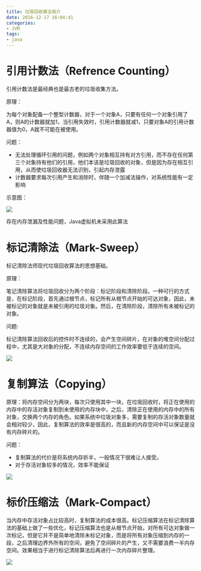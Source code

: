 ```yaml
---
title: 垃圾回收算法简介
date: 2016-12-17 16:04:41
categories:
- JVM
tags:
- java
---
```


# 引用计数法（Refrence Counting）

引用计数法是最经典也是最古老的垃圾收集方法。

原理：

为每个对象配备一个整型计数器，对于一个对象A，只要有任何一个对象引用了A，则A的计数器就加1，当引用失效时，引用计数器就减1，只要对象A的引用计数器值为0，A就不可能在被使用。

问题：

- 无法处理循环引用的问题，例如两个对象相互持有对方引用，而不存在任何第三个对象持有他们的引用，他们本该是垃圾回收的对象，但是因为存在相互引用，从而使垃圾回收器无法识别，引起内存泄露
- 计数器要求每次引用产生和消除时，伴随一个加减法操作，对系统性能有一定影响

示意图：

![](https://shinerio.oss-cn-beijing.aliyuncs.com/blog_images/jvm/gc_referencecounting.png)

存在内存泄漏及性能问题，Java虚拟机未采用此算法

<!--more-->

# 标记清除法（Mark-Sweep）

标记清除法师现代垃圾回收算法的思想基础。

原理：

笔记清除算法将垃圾回收分为两个阶段：标记阶段和清除阶段。一种可行的方式是，在标记阶段，首先通过根节点，标记所有从根节点开始的可达对象，因此，未被标记的对象就是未被引用的垃圾对象。然后，在清除阶段，清除所有未被标记的对象。

问题:

标记清除算法回收后的控件时不连续的，会产生空间碎片，在对象的堆空间分配过程中，尤其是大对象的分配，不连续内存空间的工作效率要低于连续的空间。

![](https://shinerio.oss-cn-beijing.aliyuncs.com/blog_images/jvm/gc_marksweep.png)

# 复制算法（Copying）

原理：将内存空间分为两块，每次只使用其中一块，在垃圾回收时，将正在使用的内存中的存活对象复制到未使用的内存块中，之后，清除正在使用的内存中的所有对象，交换两个内存的角色。如果系统中垃圾对象多，需要复制的存活对象数量就会相对较少，因此，复制算法的效率是很高的，而且新的内存空间中可以保证是没有内存碎片的。

问题：

- 复制算法的代价是将系统内存折半，一般情况下很难让人接受。
- 对于存活对象较多的情况，效率不能保证

![](https://shinerio.oss-cn-beijing.aliyuncs.com/blog_images/jvm/gc_copy.png)

# 标价压缩法（Mark-Compact）

当内存中存活对象占比较高时，复制算法的成本很高。标记压缩算法在标记清除算法的基础上做了一些优化，标记压缩算法也是从根节点开始，对所有可达对象做一次标记，但是它并不是简单地清除未标记对象，而是将所有对象压缩到内存的一段，之后清理边界外所有的空间，避免了空间碎片的产生，又不需要浪费一半内存空间。效果相当于进行标记清除算法后再进行一次内存碎片整理。

![](https://shinerio.oss-cn-beijing.aliyuncs.com/blog_images/jvm/gc_markcompact.png)



